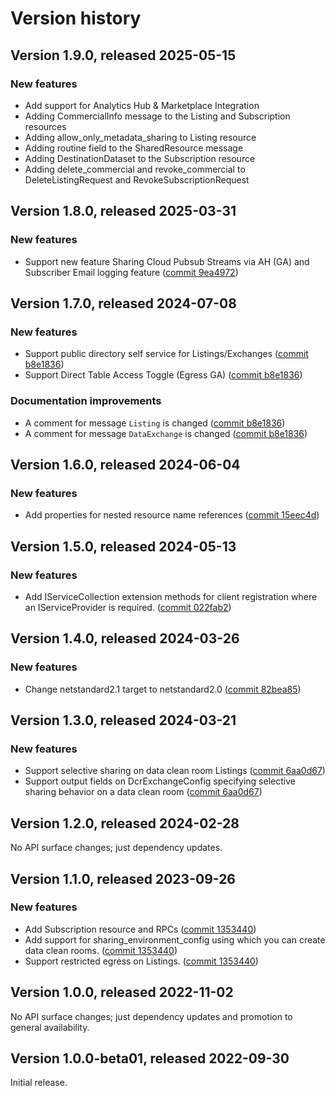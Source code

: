 # Version history

## Version 1.9.0, released 2025-05-15

### New features

- Add support for Analytics Hub & Marketplace Integration
- Adding CommercialInfo message to the Listing and Subscription resources
- Adding allow_only_metadata_sharing to Listing resource
- Adding routine field to the SharedResource message
- Adding DestinationDataset to the Subscription resource
- Adding delete_commercial and revoke_commercial to DeleteListingRequest and RevokeSubscriptionRequest

## Version 1.8.0, released 2025-03-31

### New features

- Support new feature Sharing Cloud Pubsub Streams via AH (GA) and Subscriber Email logging feature ([commit 9ea4972](https://github.com/googleapis/google-cloud-dotnet/commit/9ea4972f40a5e91bd602204c0afacbab980baef4))

## Version 1.7.0, released 2024-07-08

### New features

- Support public directory self service for Listings/Exchanges ([commit b8e1836](https://github.com/googleapis/google-cloud-dotnet/commit/b8e1836f97c7a27540e7e7bd79658c87609ac71a))
- Support Direct Table Access Toggle (Egress GA) ([commit b8e1836](https://github.com/googleapis/google-cloud-dotnet/commit/b8e1836f97c7a27540e7e7bd79658c87609ac71a))

### Documentation improvements

- A comment for message `Listing` is changed ([commit b8e1836](https://github.com/googleapis/google-cloud-dotnet/commit/b8e1836f97c7a27540e7e7bd79658c87609ac71a))
- A comment for message `DataExchange` is changed ([commit b8e1836](https://github.com/googleapis/google-cloud-dotnet/commit/b8e1836f97c7a27540e7e7bd79658c87609ac71a))

## Version 1.6.0, released 2024-06-04

### New features

- Add properties for nested resource name references ([commit 15eec4d](https://github.com/googleapis/google-cloud-dotnet/commit/15eec4dabb9fd3cf3b8f4b978d64b7ba435ca995))

## Version 1.5.0, released 2024-05-13

### New features

- Add IServiceCollection extension methods for client registration where an IServiceProvider is required. ([commit 022fab2](https://github.com/googleapis/google-cloud-dotnet/commit/022fab203f28fb9c608972af7f8b83f571ae5694))

## Version 1.4.0, released 2024-03-26

### New features

- Change netstandard2.1 target to netstandard2.0 ([commit 82bea85](https://github.com/googleapis/google-cloud-dotnet/commit/82bea850661975b9750ac30753528cc9d2e05240))

## Version 1.3.0, released 2024-03-21

### New features

- Support selective sharing on data clean room Listings ([commit 6aa0d67](https://github.com/googleapis/google-cloud-dotnet/commit/6aa0d67da6e11bb3d621d4b9756b52b0c28a2588))
- Support output fields on DcrExchangeConfig specifying selective sharing behavior on a data clean room ([commit 6aa0d67](https://github.com/googleapis/google-cloud-dotnet/commit/6aa0d67da6e11bb3d621d4b9756b52b0c28a2588))

## Version 1.2.0, released 2024-02-28

No API surface changes; just dependency updates.

## Version 1.1.0, released 2023-09-26

### New features

- Add Subscription resource and RPCs ([commit 1353440](https://github.com/googleapis/google-cloud-dotnet/commit/13534404625d0dcf9e0edafe75c2aa6ddc379a20))
- Add support for sharing_environment_config using which you can create data clean rooms. ([commit 1353440](https://github.com/googleapis/google-cloud-dotnet/commit/13534404625d0dcf9e0edafe75c2aa6ddc379a20))
- Support restricted egress on Listings. ([commit 1353440](https://github.com/googleapis/google-cloud-dotnet/commit/13534404625d0dcf9e0edafe75c2aa6ddc379a20))

## Version 1.0.0, released 2022-11-02

No API surface changes; just dependency updates and promotion to general availability.

## Version 1.0.0-beta01, released 2022-09-30

Initial release.
